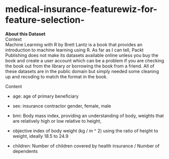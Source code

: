 # medical-insurance-featurewiz-for-feature-selection-
**About this Dataset**<br>
Context<br>
Machine Learning with R by Brett Lantz is a book that provides an introduction to machine learning using R. As far as I can tell, Packt Publishing does not make its datasets available online unless you buy the book and create a user account which can be a problem if you are checking the book out from the library or borrowing the book from a friend. All of these datasets are in the public domain but simply needed some cleaning up and recoding to match the format in the book.

Content

* age: age of primary beneficiary

* sex: insurance contractor gender, female, male

* bmi: Body mass index, providing an understanding of body, weights that are relatively high or low relative to height,
* objective index of body weight (kg / m ^ 2) using the ratio of height to weight, ideally 18.5 to 24.9

* children: Number of children covered by health insurance / Number of dependents

